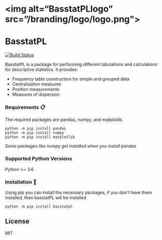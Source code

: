 # <img alt=“BasstatPLlogo” src=”/branding/logo/logo.png">
# BasstatPL
[![Build Status](https://travis-ci.org/joemccann/dillinger.svg?branch=master)](https://travis-ci.org/joemccann/dillinger) 

BasstatPL is a package for performing different tabulations and calculations for descriptive statistics.
It provides:
- Frequency table constructors for simple and grouped data
- Centralization measures
- Position measurements
- Measures of dispersion

### Requirements 📋
The required packages are pandas, numpy, and matplotlib.
```
python -m pip install pandas
python -m pip install numpy
python -m pip install matplotlib
```
_Some packages like numpy get installed when you install pandas_

### Supported Python Versions
Python >= 3.6

### Installation 🔧

Using pip you can install the necessary packages, if you don't have them installed, then basstatPL will be installed
```
python -m pip install basstatpl
```
## License
MIT